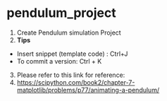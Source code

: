 # pendulum_project

1. Create Pendulum simulation Project
2. **Tips**
- Insert snippet (template code) : Ctrl+J
- To commit a version: Ctrl + K


3. Please refer to this link for reference:
4. https://scipython.com/book2/chapter-7-matplotlib/problems/p77/animating-a-pendulum/